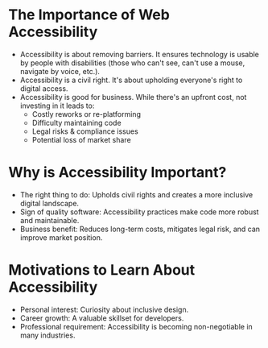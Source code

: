 # The Importance of Web Accessibility

-   Accessibility is about removing barriers. It ensures technology is usable by people with disabilities (those who can't see, can't use a mouse, navigate by voice, etc.).
-   Accessibility is a civil right. It's about upholding everyone's right to digital access.
-   Accessibility is good for business. While there's an upfront cost, not investing in it leads to:
    -   Costly reworks or re-platforming
    -   Difficulty maintaining code
    -   Legal risks & compliance issues
    -   Potential loss of market share

# Why is Accessibility Important?

-   The right thing to do: Upholds civil rights and creates a more inclusive digital landscape.
-   Sign of quality software: Accessibility practices make code more robust and maintainable.
-   Business benefit: Reduces long-term costs, mitigates legal risk, and can improve market position.

# Motivations to Learn About Accessibility

-   Personal interest: Curiosity about inclusive design.
-   Career growth: A valuable skillset for developers.
-   Professional requirement: Accessibility is becoming non-negotiable in many industries.
